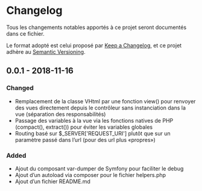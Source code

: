# Changelog
Tous les changements notables apportés à ce projet seront documentés dans ce fichier.

Le format adopté est celui proposé par [Keep a Changelog](https://keepachangelog.com/en/1.0.0/),
et ce projet adhère au [Semantic Versioning](https://semver.org/spec/v2.0.0.html).

## 0.0.1 - 2018-11-16
### Changed
- Remplacement de la classe VHtml par une fonction view() pour renvoyer des vues directement depuis le contrôleur sans instanciation dans la vue (séparation des responsabilités)
- Passage des variables à la vue via les fonctions natives de PHP (compact(), extract()) pour éviter les variables globales
- Routing basé sur $_SERVER['REQUEST_URI'] plutôt que sur un paramètre passé dans l’url (pour des url plus «propres»)

### Added
- Ajout du composant var-dumper de Symfony pour faciliter le debug
- Ajout d’un autoload via composer pour le fichier helpers.php
- Ajout d’un fichier README.md